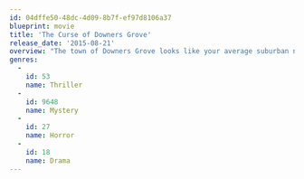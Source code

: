 ```yaml
---
id: 04dffe50-48dc-4d09-8b7f-ef97d8106a37
blueprint: movie
title: 'The Curse of Downers Grove'
release_date: '2015-08-21'
overview: "The town of Downers Grove looks like your average suburban neighborhood -- but Downers Grove has a disturbing secret.... For the past eight years, one senior from every high school graduating class has met a bizarre death right before graduation day. And this year, Chrissie Swanson has a terrible feeling that she is going to be the one to die. Can Chrissie survive the curse of Downers Grove or will she, like those seniors before her, fall prey to the town's deadly secret?"
genres:
  -
    id: 53
    name: Thriller
  -
    id: 9648
    name: Mystery
  -
    id: 27
    name: Horror
  -
    id: 18
    name: Drama
---
```


